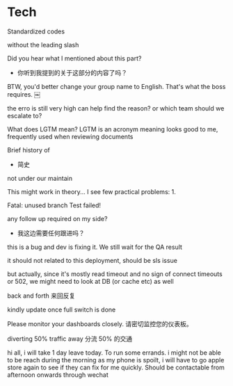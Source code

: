 # Tech

Standardized codes

without the leading slash

Did you hear what I mentioned about this part?
- 你听到我提到的关于这部分的内容了吗？


BTW, you'd better change your group name to English. 
That's what the boss requires. ￼


the erro is still very high can help find the reason? or which team should we escalate to?

What does LGTM mean?
LGTM is an acronym meaning looks good to me, frequently used when reviewing documents

Brief history of 
- 简史


not under our maintain


This might work in theory... I see few practical problems:
1. 

Fatal: unused branch
Test failed!  


any follow up required on my side?
- 我这边需要任何跟进吗？


this is a bug and dev is fixing it. We still wait for the QA result



it should not related to this deployment, should be sls issue

but actually, since it's mostly read timeout and no sign of connect timeouts or 502, we might need to look at DB (or cache etc) as well


back and forth
来回反复

kindly update once full switch is done



Please monitor your dashboards closely. 
请密切监控您的仪表板。


diverting 50% traffic away
分流 50% 的交通



hi all, i will take 1 day leave today. To run some errands. i might not be able to be reach during the morning as my phone is spoilt, i will have to go apple store again to see if they can fix for me quickly.
Should be contactable from afternoon onwards through wechat
